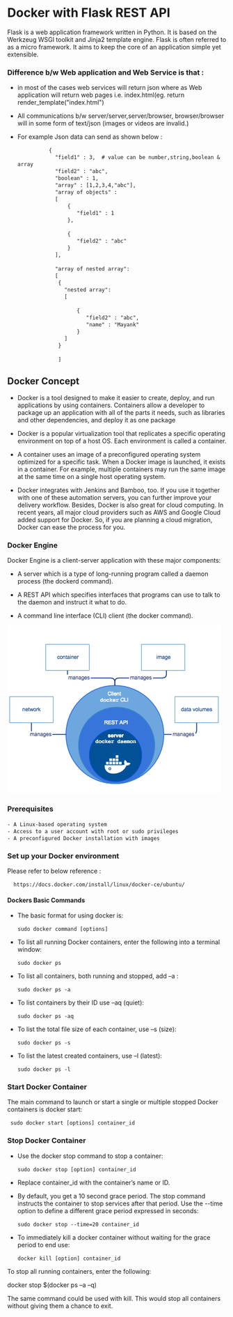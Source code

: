 # Docker with Flask REST API

Flask is a web application framework written in Python. It is based on the Werkzeug WSGI toolkit and Jinja2 template engine. 
Flask is often referred to as a micro framework. It aims to keep the core of an application simple yet extensible.

### Difference b/w Web application and Web Service is that :
- in most of the cases web services will return json where as Web application will return web pages i.e. index.html(eg. return render_template("index.html")

- All communications b/w server/server,server/browser, browser/browser will in  some form of text/json (images or videos are invalid.)

- For example Json data can send as  shown below :

                {
                  "field1" : 3,  # value can be number,string,boolean & array
                  "field2" : "abc",
                  "boolean" : 1,
                  "array" : [1,2,3,4,"abc"],
                  "array of objects" :
                  [
                      {
                         "field1" : 1
                      },

                      {
                         "field2" : "abc"
                      }
                  ],

                  "array of nested array":
                  [
                   {
                     "nested array":
                     [

                         {
                            "field2" : "abc",
                            "name" : "Mayank"
                         }
                     ]
                   }

                   ]
## Docker Concept

- Docker is a tool designed to make it easier to create, deploy, and run applications by using containers. Containers allow a developer to package up an application with all of the parts it needs, such as libraries and other dependencies, and deploy it as one package


- Docker is a popular virtualization tool that replicates a specific operating environment on top of a host OS. Each environment is called a container.

- A container uses an image of a preconfigured operating system optimized for a specific task. When a Docker image is launched, it exists in a container. For example, multiple containers may run the same image at the same time on a single host operating system.

- Docker integrates with Jenkins and Bamboo, too. If you use it together with one of these automation servers, you can further improve your delivery workflow. Besides, Docker is also great for cloud computing. In recent years, all major cloud providers such as AWS and Google Cloud added support for Docker. So, if you are planning a cloud migration, Docker can ease the process for you.

### Docker Engine

Docker Engine is a client-server application with these major components:

   - A server which is a type of long-running program called a daemon process (the dockerd command).

   - A REST API which specifies interfaces that programs can use to talk to the daemon and instruct it what to do.

   - A command line interface (CLI) client (the docker command).

   <img src ="flow.png">

### Prerequisites

    - A Linux-based operating system
    - Access to a user account with root or sudo privileges
    - A preconfigured Docker installation with images

### Set up your Docker environment

Please refer to below reference :
  
      https://docs.docker.com/install/linux/docker-ce/ubuntu/

#### Dockers Basic Commands

- The basic format for using docker is:

      sudo docker command [options]

- To list all running Docker containers, enter the following into a terminal window:

      sudo docker ps

- To list all containers, both running and stopped, add –a :

      sudo docker ps -a

- To list containers by their ID use –aq (quiet):

      sudo docker ps -aq

- To list the total file size of each container, use –s (size):

      sudo docker ps -s

- To list the latest created containers, use –l (latest):

      sudo docker ps -l

###  Start Docker Container

The main command to launch or start a single or multiple stopped Docker containers is docker start:

     sudo docker start [options] container_id 

### Stop Docker Container

- Use the docker stop command to stop a container:

      sudo docker stop [option] container_id
    
- Replace container_id with the container’s name or ID.

- By default, you get a 10 second grace period. The stop command instructs the container to stop services after that period. Use the --time option to define a different grace period expressed in seconds:

      sudo docker stop --time=20 container_id

- To immediately kill a docker container without waiting for the grace period to end use:

      docker kill [option] container_id

To stop all running containers, enter the following:

docker stop $(docker ps –a –q)

The same command could be used with kill. This would stop all containers without giving them a chance to exit.

